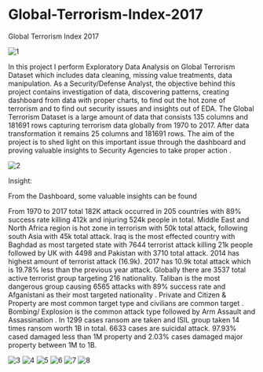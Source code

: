 # Global-Terrorism-Index-2017
Global Terrorism Index 2017

![1](https://github.com/Modishivam/Global-Terrorism-Index-2017/assets/37266063/fad4b81c-ba8e-4767-99a8-4577bd4958cf)


In this project I perform Exploratory Data Analysis on Global Terrorism Dataset which includes data cleaning, missing value treatments, data manipulation. As a Security/Defense Analyst, the objective behind this project contains investigation of data, discovering patterns, creating dashboard from data with proper charts, to find out the hot zone of terrorism and to find out security issues and insights out of EDA. The Global Terrorism Dataset is a large amount of data that consists 135 columns and 181691 rows capturing terrorism data globally from 1970 to 2017. After data transformation it remains 25 columns and 181691 rows. The aim of the project is to shed light on this important issue through the dashboard and proving valuable insights to Security Agencies to take proper action .

![2](https://github.com/Modishivam/Global-Terrorism-Index-2017/assets/37266063/0c9490e8-9eef-457b-80eb-6dd5db22cfa2)

Insight:

From the Dashboard, some valuable insights can be found

From 1970 to 2017 total 182K attack occurred in 205 countries with 89% success rate killing 412k and injuring 524k people in total.
Middle East and North Africa region is hot zone in terrorism with 50k total attack, following south Asia with 45k total attack.
Iraq is the most effected country with Baghdad as most targeted state with 7644 terrorist attack killing 21k people followed by UK with 4498 and Pakistan with 3710 total attack.
2014 has highest amount of terrorist attack (16.9k). 2017 has 10.9k total attack which is 19.78% less than the previous year attack.
Globally there are 3537 total active terrorist group targeting 216 nationality.
Taliban is the most dangerous group causing 6565 attacks with 89% success rate and Afganistani as their most targeted nationality .
Private and Citizen & Property are most common target type and civilians are common target .
Bombing/ Explosion is the common attack type followed by Arm Assault and Assassination .
In 1299 cases ransom are taken and ISIL group taken 14 times ransom worth 1B in total.
6633 cases are suicidal attack.
97.93% cased damaged less than 1M property and 2.03% cases damaged major property between 1M to 1B.


![3](https://github.com/Modishivam/Global-Terrorism-Index-2017/assets/37266063/c33ac979-20cf-4f2b-866c-7a3b3a13fa36)
![4](https://github.com/Modishivam/Global-Terrorism-Index-2017/assets/37266063/c76763bf-3df0-46ef-8a07-6b695e1dd092)
![5](https://github.com/Modishivam/Global-Terrorism-Index-2017/assets/37266063/7469e025-1ca7-43d7-8815-f942e4334a1b)
![6](https://github.com/Modishivam/Global-Terrorism-Index-2017/assets/37266063/9712dc1d-37af-4808-bfe1-f7d4919e32db)
![7](https://github.com/Modishivam/Global-Terrorism-Index-2017/assets/37266063/2ac14934-9445-42ff-8706-764c43ccf07c)
![8](https://github.com/Modishivam/Global-Terrorism-Index-2017/assets/37266063/941b2574-b938-4f72-a7c7-f23cac183f28)
